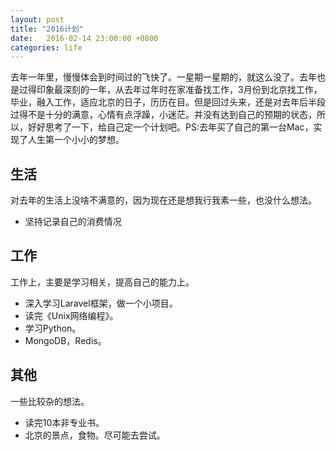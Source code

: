 ```yaml
---
layout: post
title: "2016计划"
date:   2016-02-14 23:00:00 +0800
categories: life
---
```

去年一年里，慢慢体会到时间过的飞快了。一星期一星期的，就这么没了。去年也是过得印象最深刻的一年，从去年过年时在家准备找工作，3月份到北京找工作，毕业，融入工作，适应北京的日子，历历在目。但是回过头来，还是对去年后半段过得不是十分的满意，心情有点浮躁，小迷茫。并没有达到自己的预期的状态，所以，好好思考了一下，给自己定一个计划吧。PS:去年买了自己的第一台Mac，实现了人生第一个小小的梦想。

## 生活
对去年的生活上没啥不满意的，因为现在还是想我行我素一些，也没什么想法。

* 坚持记录自己的消费情况

## 工作

工作上，主要是学习相关，提高自己的能力上。

* 深入学习Laravel框架，做一个小项目。
* 读完《Unix网络编程》。
* 学习Python。
* MongoDB，Redis。

## 其他
一些比较杂的想法。

* 读完10本非专业书。
* 北京的景点，食物。尽可能去尝试。
